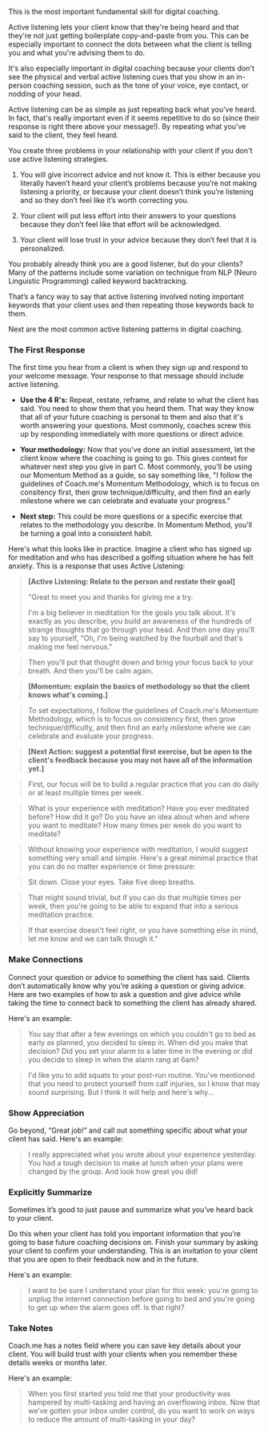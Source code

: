 This is the most important fundamental skill for digital coaching.

Active listening lets your client know that they're being heard and that they're not just getting boilerplate copy-and-paste from you. This can be especially important to connect the dots between what the client is telling you and what you're advising them to do.

It's also especially important in digital coaching because your clients don't see the physical and verbal active listening cues that you show in an in-person coaching session, such as the tone of your voice, eye contact, or nodding of your head. 

Active listening can be as simple as just repeating back what you’ve heard. In fact, that's really important even if it seems repetitive to do so (since their response is right there above your message!). By repeating what you've said to the client, they feel heard.

You create three problems in your relationship with your client if you don't use active listening strategies. 

1. You will give incorrect advice and not know it. This is either because you literally haven’t heard your client’s problems because you’re not making listening a priority, or because your client doesn’t think you’re listening and so they don’t feel like it’s worth correcting you.

2. Your client will put less effort into their answers to your questions because they don’t feel like that effort will be acknowledged.

3. Your client will lose trust in your advice because they don’t feel that it is personalized.

You probably already think you are a good listener, but do your clients? Many of the patterns include some variation on technique from NLP  (Neuro Linguistic Programming) called keyword backtracking.

That’s a fancy way to say that active listening involved noting important keywords that your client uses and then repeating those keywords back to them.

Next are the most common active listening patterns in digital coaching.

### The First Response

The first time you hear from a client is when they sign up and respond to your welcome message. Your response to that message should include active listening.

* **Use the 4 R's:** Repeat, restate, reframe, and relate to what the client has said. You need to show them that you heard them. That way they know that all of your future coaching is personal to them and also that it's worth answering your questions. Most commonly, coaches screw this up by responding immediately with more questions or direct advice.

* **Your methodology:** Now that you've done an initial assessment, let the client know where the coaching is going to go. This gives context for whatever next step you give in part C. Most commonly, you'll be using our Momentum Method as a guide, so say something like, "I follow the guidelines of Coach.me's Momentum Methodology, which is to focus on consitency first, then grow technique/difficulty, and then find an early milestone where we can celebrate and evaluate your progress."

* **Next step:** This could be more questions or a specific exercise that relates to the methodology you describe. In Momentum Method, you'll be turning a goal into a consistent habit.

Here's what this looks like in practice. Imagine a client who has signed up for meditation and who has described a golfing situation where he has felt anxiety. This is a response that uses Active Listening:

>**[Active Listening: Relate to the person and restate their goal]**
>
>"Great to meet you and thanks for giving me a try.
>
>I'm a big believer in meditation for the goals you talk about. It's exactly as you describe, you build an awareness of the hundreds of strange thoughts that go through your head. And then one day you'll say to yourself, "Oh, I'm being watched by the fourball and that's making me feel nervous."  

>Then you'll put that thought down and bring your focus back to your breath. And then you'll be calm again.

>**[Momentum: explain the basics of methodology so that the client knows what's coming.]**

>To set expectations, I follow the guidelines of Coach.me's Momentum Methodology, which is to focus on consistency first, then grow technique/difficulty, and then find an early milestone where we can celebrate and evaluate your progress.

>**[Next Action: suggest a potential first exercise, but be open to the client's feedback because you may not have all of the information yet.]**

>First, our focus will be to build a regular practice that you can do daily or at least multiple times per week.

>What is your experience with meditation? Have you ever meditated before? How did it go? Do you have an idea about when and where you want to meditate? How many times per week do you want to meditate?

>Without knowing your experience with meditation, I would suggest something very small and simple. Here's a great minimal practice that you can do no matter experience or time pressure:

>Sit down. Close your eyes. Take five deep breaths.

>That might sound trivial, but if you can do that multiple times per week, then you're going to be able to expand that into a serious meditation practice.

>If that exercise doesn't feel right, or you have something else in mind, let me know and we can talk though it."

### Make Connections

Connect your question or advice to something the client has said. Clients don’t automatically know why you’re asking a question or giving advice. Here are two examples of how to ask a question and give advice while taking the time to connect back to something the client has already shared.

Here's an example:

>You say that after a few evenings on which you couldn't go to bed as early as planned, you decided to sleep in. When did you make that decision? Did you set your alarm to a later time in the evening or did you decide to sleep in when the alarm rang at 6am?

>I'd like you to add squats to your post-run routine. You've mentioned that you need to protect yourself from calf injuries, so I know that may sound surprising.  But I think it will help and here's why...

### Show Appreciation

Go beyond, “Great job!” and call out something specific about what your client has said. Here's an example:

>I really appreciated what you wrote about your experience yesterday. You had a tough decision to make at lunch when your plans were changed by the group. And look how great you did!

### Explicitly Summarize

Sometimes it’s good to just pause and summarize what you’ve heard back to your client. 

Do this when your client has told you important information that you’re going to base future coaching decisions on. Finish your summary by asking your client to confirm your understanding. This is an invitation to your client that you are open to their feedback now and in the future. 

Here's an example:

>I want to be sure I understand your plan for this week: you're going to unplug the internet connection before going to bed and you're going to get up when the alarm goes off. Is that right?

### Take Notes

Coach.me has a notes field where you can save key details about your client. You will build trust with your clients when you remember these details weeks or months later.

Here's an example: 

>When you first started you told me that your productivity was hampered by multi-tasking and having an overflowing inbox. Now that we’ve gotten your inbox under control, do you want to work on ways to reduce the amount of multi-tasking in your day?
